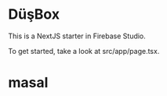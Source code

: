 
# DüşBox

This is a NextJS starter in Firebase Studio.

To get started, take a look at src/app/page.tsx.
# masal
